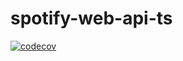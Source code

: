# spotify-web-api-ts

[![codecov](https://codecov.io/gh/adamgrieger/spotify-web-api-ts/branch/master/graph/badge.svg)](https://codecov.io/gh/adamgrieger/spotify-web-api-ts)
